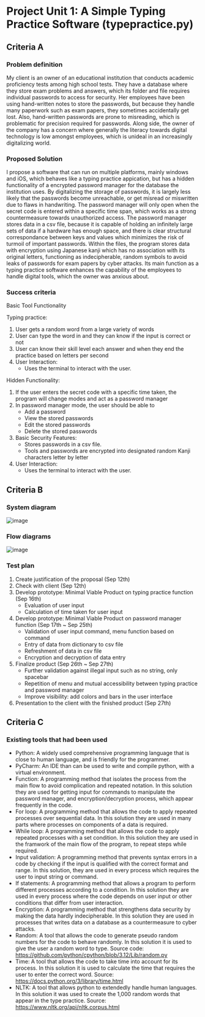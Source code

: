 
# Project Unit 1: A Simple Typing Practice Software (typepractice.py)

## Criteria A
### Problem definition

My client is an owner of an educational institution that conducts academic proficiency tests among high school tests. They have a database where they store exam problems and answers, which its folder and file requires individual passwords to access for security. Her employees have been using hand-written notes to store the passwords, but because they handle many paperwork such as exam papers, they sometimes accidentally get lost. Also, hand-written passwords are prone to misreading, which is problematic for precision required for passwords. Along side, the owner of the company has a concern where generally the literacy towards digital technology is low amongst employees, which is unideal in an increasingly digitalizing world.

### Proposed Solution

I propose a software that can run on multiple platforms, mainly windows and iOS, which behaves like a typing practice appication, but has a hidden functionality of a encrypted password manager for the database the institution uses. By digitalizing the storage of passwords, it is largely less likely that the passwords become unreachable, or get misread or miswritten due to flaws in handwriting. The password manager will only open when the secret code is entered within a specific time span, which works as a strong countermeasure towards unauthorized access. The password manager stores data in a csv file, because it is capable of holding an infinitely large sets of data if a hardware has enough space, and there is clear structural correspondance between keys and values which minimizes the risk of turmoil of important passwords. Within the files, the program stores data with encryption using Japanese kanji which has no association with its original letters, functioning as indecipherable, random symbols to avoid leaks of passwords for exam papers by cyber attacks. Its main function as a typing practice software enhances the capability of the employees to handle digital tools, which the owner was anxious about.

### Success criteria
Basic Tool Functionality

Typing practice:
1.  User gets a random word from a large variety of words
2.  User can type the word in and they can know if the input is correct or not
3.  User can know their skill level each answer and when they end the practice based on letters per second
4.  User Interaction:
      - Uses the terminal to interact with the user.

Hidden Functionality:

1.  If the user enters the secret code with a specific time taken, the program will change modes and act as a password manager
2.  In password manager mode, the user should be able to
      - Add a password
      - View the stored passwords
      - Edit the stored passwords
      - Delete the stored passwords
3.  Basic Security Features:
      - Stores passwords in a csv file.
      - Tools and passwords are encrypted into designated random Kanji characters letter by letter
4.  User Interaction:
      - Uses the terminal to interact with the user.


## Criteria B
### System diagram
![image](https://github.com/user-attachments/assets/931ef831-0cad-4143-af34-04cc203f6994)
### Flow diagrams
![image](https://github.com/user-attachments/assets/2e251154-744a-48e0-84fe-6c07a47215d2)
### Test plan
1. Create justification of the proposal (Sep 12th)
2. Check with client (Sep 12th)
3. Develop prototype: Minimal Viable Product on typing practice function (Sep 16th)
   - Evaluation of user input
   - Calculation of time taken for user input
4. Develop prototype: Minimal Viable Product on password manager function (Sep 17th ~ Sep 25th)
   - Validation of user input command, menu function based on command
   - Entry of data from dictionary to csv file
   - Refreshment of data in csv file
   - Encryption and decryption of data entry
5. Finalize product (Sep 26th ~ Sep 27th)
   - Further validation against illegal input such as no string, only spacebar
   - Repetition of menu and mutual accessibility between typing practice and password manager
   - Improve visibility: add colors and bars in the user interface
6. Presentation to the client with the finished product (Sep 27th)

## Criteria C
### Existing tools that had been used
- Python: A widely used comprehensive programming language that is close to human language, and is friendly for the programmer.
- PyCharm: An IDE than can be used to write and compile python, with a virtual environment.
- Function: A programming method that isolates the process from the main flow to avoid complication and repeated notation. In this solution they are used for getting input for commands to manipulate the password manager, and encryption/decryption process, which appear frequently in the code.
- For loop: A programming method that allows the code to apply repeated processes over sequential data. In this solution they are used in many parts where processes on components of a data is required.
- While loop: A programming method that allows the code to apply repeated processes with a set condition. In this solution they are used in the framwork of the main flow of the program, to repeat steps while required.
- Input validation: A programming method that prevents syntax errors in a code by checking if the input is qualified with the correct format and range. In this solution, they are used in every process which requires the user to input string or command.
- If statements: A programming method that allows a program to perform different processes according to a condition. In this solution they are used in every process where the code depends on user input or other conditions that differ from user interaction.
- Encryption: A programming method that strengthens data security by making the data hardly indecipherable. In this solution they are used in processes that writes data on a database as a countermeasure to cyber attacks.
- Random: A tool that allows the code to generate pseudo random numbers for the code to behave randomly. In this solution it is used to give the user a random word to type. Source code: https://github.com/python/cpython/blob/3.12/Lib/random.py
- Time: A tool that allows the code to take time into account for its process. In this solution it is used to calculate the time that requires the user to enter the correct word. Source: https://docs.python.org/3/library/time.html
- NLTK: A tool that allows python to extendedly handle human languages. In this solution it was used to create the 1,000 random words that appear in the type practice. Source: https://www.nltk.org/api/nltk.corpus.html
